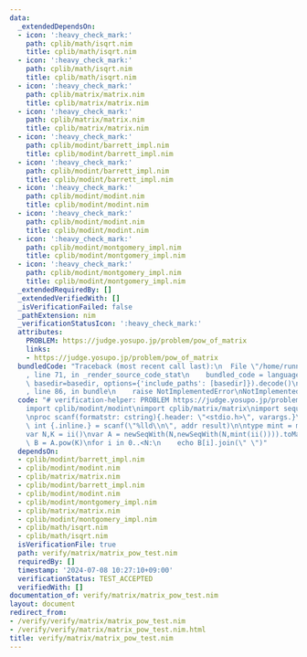 ```yaml
---
data:
  _extendedDependsOn:
  - icon: ':heavy_check_mark:'
    path: cplib/math/isqrt.nim
    title: cplib/math/isqrt.nim
  - icon: ':heavy_check_mark:'
    path: cplib/math/isqrt.nim
    title: cplib/math/isqrt.nim
  - icon: ':heavy_check_mark:'
    path: cplib/matrix/matrix.nim
    title: cplib/matrix/matrix.nim
  - icon: ':heavy_check_mark:'
    path: cplib/matrix/matrix.nim
    title: cplib/matrix/matrix.nim
  - icon: ':heavy_check_mark:'
    path: cplib/modint/barrett_impl.nim
    title: cplib/modint/barrett_impl.nim
  - icon: ':heavy_check_mark:'
    path: cplib/modint/barrett_impl.nim
    title: cplib/modint/barrett_impl.nim
  - icon: ':heavy_check_mark:'
    path: cplib/modint/modint.nim
    title: cplib/modint/modint.nim
  - icon: ':heavy_check_mark:'
    path: cplib/modint/modint.nim
    title: cplib/modint/modint.nim
  - icon: ':heavy_check_mark:'
    path: cplib/modint/montgomery_impl.nim
    title: cplib/modint/montgomery_impl.nim
  - icon: ':heavy_check_mark:'
    path: cplib/modint/montgomery_impl.nim
    title: cplib/modint/montgomery_impl.nim
  _extendedRequiredBy: []
  _extendedVerifiedWith: []
  _isVerificationFailed: false
  _pathExtension: nim
  _verificationStatusIcon: ':heavy_check_mark:'
  attributes:
    PROBLEM: https://judge.yosupo.jp/problem/pow_of_matrix
    links:
    - https://judge.yosupo.jp/problem/pow_of_matrix
  bundledCode: "Traceback (most recent call last):\n  File \"/home/runner/.local/lib/python3.10/site-packages/onlinejudge_verify/documentation/build.py\"\
    , line 71, in _render_source_code_stat\n    bundled_code = language.bundle(stat.path,\
    \ basedir=basedir, options={'include_paths': [basedir]}).decode()\n  File \"/home/runner/.local/lib/python3.10/site-packages/onlinejudge_verify/languages/nim.py\"\
    , line 86, in bundle\n    raise NotImplementedError\nNotImplementedError\n"
  code: "# verification-helper: PROBLEM https://judge.yosupo.jp/problem/pow_of_matrix\n\
    import cplib/modint/modint\nimport cplib/matrix/matrix\nimport sequtils,strutils\n\
    \nproc scanf(formatstr: cstring){.header: \"<stdio.h>\", varargs.}\nproc ii():\
    \ int {.inline.} = scanf(\"%lld\\n\", addr result)\n\ntype mint = modint998244353_montgomery\n\
    var N,K = ii()\nvar A = newSeqWith(N,newSeqWith(N,mint(ii()))).toMatrix()\nvar\
    \ B = A.pow(K)\nfor i in 0..<N:\n    echo B[i].join(\" \")"
  dependsOn:
  - cplib/modint/barrett_impl.nim
  - cplib/modint/modint.nim
  - cplib/matrix/matrix.nim
  - cplib/modint/barrett_impl.nim
  - cplib/modint/modint.nim
  - cplib/modint/montgomery_impl.nim
  - cplib/matrix/matrix.nim
  - cplib/modint/montgomery_impl.nim
  - cplib/math/isqrt.nim
  - cplib/math/isqrt.nim
  isVerificationFile: true
  path: verify/matrix/matrix_pow_test.nim
  requiredBy: []
  timestamp: '2024-07-08 10:27:10+09:00'
  verificationStatus: TEST_ACCEPTED
  verifiedWith: []
documentation_of: verify/matrix/matrix_pow_test.nim
layout: document
redirect_from:
- /verify/verify/matrix/matrix_pow_test.nim
- /verify/verify/matrix/matrix_pow_test.nim.html
title: verify/matrix/matrix_pow_test.nim
---
```

